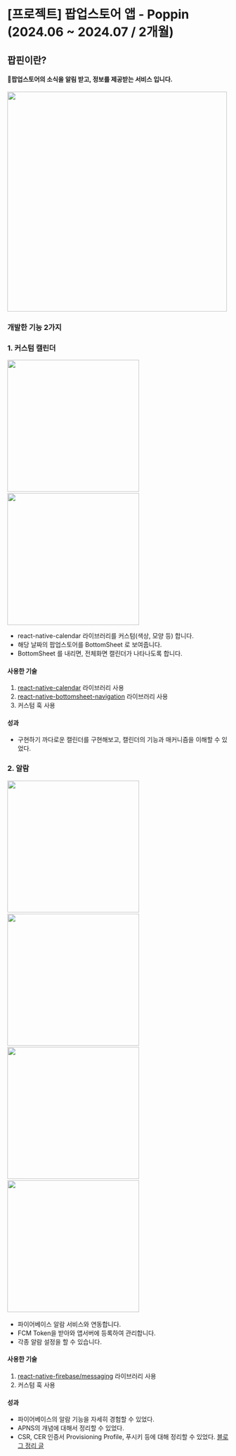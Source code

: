 # [프로젝트] 팝업스토어 앱 - Poppin (2024.06 ~ 2024.07 / 2개월)

## **팝핀이란?**

#### 팝업스토어의 소식을 알림 받고, 정보를 제공받는 서비스 입니다.

<img src="poppin_store.png" width=500/>

### 개발한 기능 2가지

### 1. 커스텀 캘린더

<img src="calendar02.PNG" width=300/>&nbsp;
<img src="calendarFull.PNG" width=300/>

- react-native-calendar 라이브러리를 커스텀(색상, 모양 등) 합니다.
- 해당 날짜의 팝업스토어를 BottomSheet 로 보여줍니다.
- BottomSheet 를 내리면, 전체화면 캘린더가 나타나도록 합니다.
#### 사용한 기술
1. [react-native-calendar](https://www.npmjs.com/package/react-native-calendars) 라이브러리 사용
2. [react-native-bottomsheet-navigation](https://www.npmjs.com/package/react-native-bottomsheet-navigation) 라이브러리 사용
3. 커스텀 훅 사용

#### 성과
- 구현하기 까다로운 캘린더를 구현해보고, 캘린더의 기능과 매커니즘을 이해할 수 있었다.
    

### 2. 알람
<img src="alarmListNon.png" width=300/>&nbsp;
<img src="alarmList.png" width=300/>&nbsp;
<img src="alarmSettingOn.png" width=300/>&nbsp;
<img src="alarmNoti.PNG" width=300/>&nbsp;

- 파이어베이스 알람 서비스와 연동합니다.
- FCM Token을 받아와 앱서버에 등록하여 관리합니다.
- 각종 알람 설정을 할 수 있습니다.
#### 사용한 기술
1. [react-native-firebase/messaging](https://www.npmjs.com/package/@react-native-firebase/messaging) 라이브러리 사용
2. 커스텀 훅 사용
    
#### 성과
- 파이어베이스의 알람 기능을 자세히 경험할 수 있었다.
- APNS의 개념에 대해서 정리할 수 있었다.
- CSR, CER 인증서 Provisioning Profile, 푸시키 등에 대해 정리할 수 있었다. [블로그 정리 글](https://velog.io/@unknown420/iOS-%EC%9D%B8%EC%A6%9D%EC%84%9C-%EA%B0%80%EC%9D%B4%EB%93%9C-1%ED%83%84-CSR-%EC%8B%A0%EC%B2%AD%EC%84%9C%EC%99%80-CER-%EC%9D%B8%EC%A6%9D%EC%84%9C)
